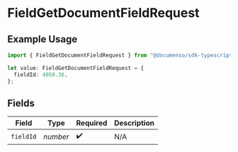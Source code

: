 # FieldGetDocumentFieldRequest

## Example Usage

```typescript
import { FieldGetDocumentFieldRequest } from "@documenso/sdk-typescript/models/operations";

let value: FieldGetDocumentFieldRequest = {
  fieldId: 4050.36,
};
```

## Fields

| Field              | Type               | Required           | Description        |
| ------------------ | ------------------ | ------------------ | ------------------ |
| `fieldId`          | *number*           | :heavy_check_mark: | N/A                |